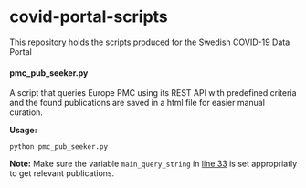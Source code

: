 # covid-portal-scripts
This repository holds the scripts produced for the Swedish COVID-19 Data Portal

#### pmc_pub_seeker.py

A script that queries Europe PMC using its REST API with predefined criteria and the found publications are saved in a html file for easier manual curation.

**Usage:**
```
python pmc_pub_seeker.py
```

**Note:** Make sure the variable `main_query_string` in [line 33](https://github.com/ScilifelabDataCentre/covid-portal-scripts/blob/main/pmc_pub_seeker.py#L33) is set appropriatly to get relevant publications.
